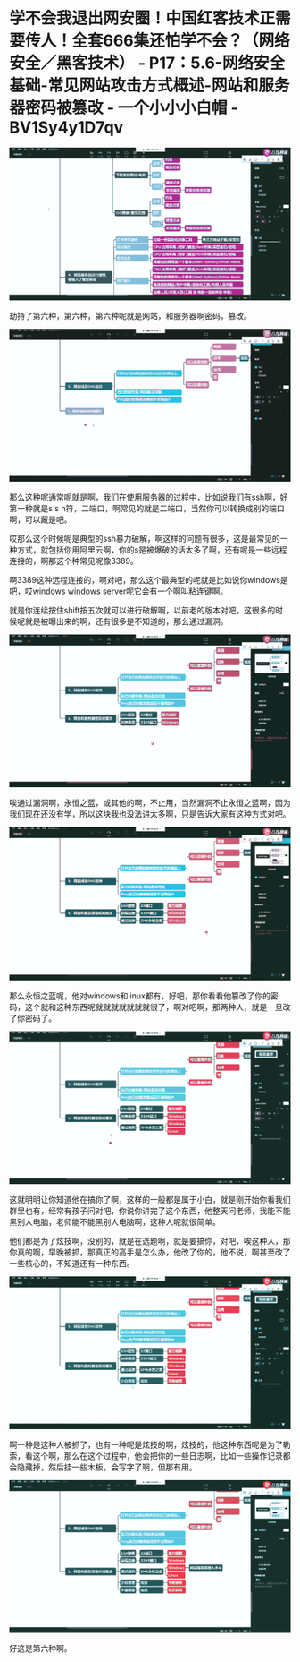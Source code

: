 # 学不会我退出网安圈！中国红客技术正需要传人！全套666集还怕学不会？（网络安全／黑客技术） - P17：5.6-网络安全基础-常见网站攻击方式概述-网站和服务器密码被篡改 - 一个小小小白帽 - BV1Sy4y1D7qv

![](img/73cc0d2d4b834c4bf2b218ad139b14c6_0.png)

劫持了第六种，第六种，第六种呢就是网站，和服务器啊密码，篡改。

![](img/73cc0d2d4b834c4bf2b218ad139b14c6_2.png)

那么这种呢通常呢就是啊，我们在使用服务器的过程中，比如说我们有ssh啊，好第一种就是s s h符，二端口，啊常见的就是二端口，当然你可以转换成别的端口啊，可以藏是吧。

哎那么这个时候呢是典型的ssh暴力破解，啊这样的问题有很多，这是最常见的一种方式，就包括你用阿里云啊，你的s是被爆破的话太多了啊，还有呢是一些远程连接的，啊那这个种常见呢像3389。

啊3389这种远程连接的，啊对吧，那么这个最典型的呢就是比如说你windows是吧，哎windows windows server呢它会有一个啊叫粘连键啊。

就是你连续按住shift按五次就可以进行破解啊，以前老的版本对吧，这很多的时候呢就是被曝出来的啊，还有很多是不知道的，那么通过漏洞。



![](img/73cc0d2d4b834c4bf2b218ad139b14c6_4.png)

唉通过漏洞啊，永恒之蓝，或其他的啊，不止用，当然漏洞不止永恒之蓝啊，因为我们现在还没有学，所以这块我也没法讲太多啊，只是告诉大家有这种方式对吧。



![](img/73cc0d2d4b834c4bf2b218ad139b14c6_6.png)

那么永恒之蓝呢，他对windows和linux都有，好吧，那你看看他篡改了你的密码，这个就和这种东西呢就就就就就就就很了，啊对吧啊，那两种人，就是一旦改了你密码了。



![](img/73cc0d2d4b834c4bf2b218ad139b14c6_8.png)

这就明明让你知道他在搞你了啊，这样的一般都是属于小白，就是刚开始你看我们群里也有，经常有孩子问对吧，你说你讲完了这个东西，他整天问老师，我能不能黑别人电脑，老师能不能黑别人电脑啊，这种人呢就很简单。

他们都是为了炫技啊，没别的，就是在选题啊，就是要搞你，对吧，唉这种人，那你真的啊，早晚被抓，那真正的高手是怎么办，他改了你的，他不说，啊甚至改了一些核心的，不知道还有一种东西。



![](img/73cc0d2d4b834c4bf2b218ad139b14c6_10.png)

啊一种是这种人被抓了，也有一种呢是炫技的啊，炫技的，他这种东西呢是为了勒索，看这个啊，那么在这个过程中，他会把你的一些日志啊，比如一些操作记录都会隐藏掉，然后挂一些木板，会写字了啊，但那有用。



![](img/73cc0d2d4b834c4bf2b218ad139b14c6_12.png)

好这是第六种啊。